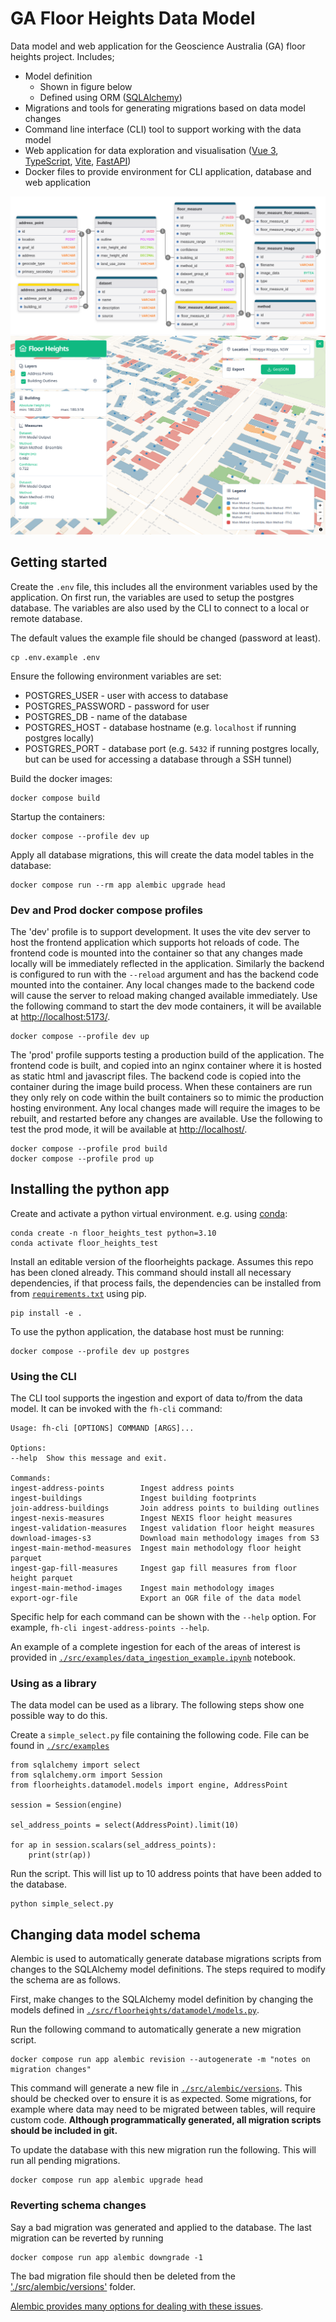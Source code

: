 # GA Floor Heights Data Model

Data model and web application for the Geoscience Australia (GA) floor heights project. Includes;

- Model definition
  - Shown in figure below
  - Defined using ORM ([SQLAlchemy](https://www.sqlalchemy.org/))
- Migrations and tools for generating migrations based on data model changes
- Command line interface (CLI) tool to support working with the data model
- Web application for data exploration and visualisation ([Vue 3](https://vuejs.org/), [TypeScript](https://www.typescriptlang.org/), [Vite](https://vite.dev/), [FastAPI](https://fastapi.tiangolo.com/))
- Docker files to provide environment for CLI application, database and web application

![Floor Heights data model schema diagram](./docs/floorheights_schema.png)
![Floor Heights data model web app](./docs/floorheights_web_app.png)

## Getting started

Create the `.env` file, this includes all the environment variables used by the application. On first run, the variables are used to setup the postgres database. The variables are also used by the CLI to connect to a local or remote database.

The default values the example file should be changed (password at least).

    cp .env.example .env

Ensure the following environment variables are set:

- POSTGRES_USER - user with access to database
- POSTGRES_PASSWORD - password for user
- POSTGRES_DB - name of the database
- POSTGRES_HOST - database hostname (e.g. `localhost` if running postgres locally)
- POSTGRES_PORT - database port (e.g. `5432` if running postgres locally, but can be used for accessing a database through a SSH tunnel)

Build the docker images:

    docker compose build

Startup the containers:

    docker compose --profile dev up

Apply all database migrations, this will create the data model tables in the database:

    docker compose run --rm app alembic upgrade head

### Dev and Prod docker compose profiles

The 'dev' profile is to support development. It uses the vite dev server to host the frontend application which supports hot reloads of code. The frontend code is mounted into the container so that any changes made locally will be immediately reflected in the application. Similarly the backend is configured to run with the `--reload` argument and has the backend code mounted into the container. Any local changes made to the backend code will cause the server to reload making changed available immediately. Use the following command to start the dev mode containers, it will be available at [http://localhost:5173/](http://localhost:5173/).

    docker compose --profile dev up

The 'prod' profile supports testing a production build of the application. The frontend code is built, and copied into an nginx container where it is hosted as static html and javascript files. The backend code is copied into the container during the image build process. When these containers are run they only rely on code within the built containers so to mimic the production hosting environment. Any local changes made will require the images to be rebuilt, and restarted before any changes are available. Use the following to test the prod mode, it will be available at [http://localhost/](http://localhost/).

    docker compose --profile prod build
    docker compose --profile prod up

## Installing the python app

Create and activate a python virtual environment. e.g. using [conda](https://docs.conda.io/en/latest/):

    conda create -n floor_heights_test python=3.10
    conda activate floor_heights_test

Install an editable version of the floorheights package. Assumes this repo has been cloned already. This command should install all necessary dependencies, if that process fails, the dependencies can be installed from from [`requirements.txt`](requirements.txt) using pip.

    pip install -e .

To use the python application, the database host must be running:

    docker compose --profile dev up postgres

### Using the CLI

The CLI tool supports the ingestion and export of data to/from the data model. It can be invoked with the `fh-cli` command:

    Usage: fh-cli [OPTIONS] COMMAND [ARGS]...

    Options:
    --help  Show this message and exit.

    Commands:
    ingest-address-points        Ingest address points
    ingest-buildings             Ingest building footprints
    join-address-buildings       Join address points to building outlines
    ingest-nexis-measures        Ingest NEXIS floor height measures
    ingest-validation-measures   Ingest validation floor height measures
    download-images-s3           Download main methodology images from S3
    ingest-main-method-measures  Ingest main methodology floor height parquet
    ingest-gap-fill-measures     Ingest gap fill measures from floor height parquet
    ingest-main-method-images    Ingest main methodology images
    export-ogr-file              Export an OGR file of the data model

Specific help for each command can be shown with the `--help` option. For example, `fh-cli ingest-address-points --help`.

An example of a complete ingestion for each of the areas of interest is provided in [`./src/examples/data_ingestion_example.ipynb`](./src/examples/data_ingestion_example.ipynb) notebook.

### Using as a library

The data model can be used as a library. The following steps show one possible way to do this.

Create a `simple_select.py` file containing the following code. File can be found in [`./src/examples`](./src/examples/)

    from sqlalchemy import select
    from sqlalchemy.orm import Session
    from floorheights.datamodel.models import engine, AddressPoint

    session = Session(engine)

    sel_address_points = select(AddressPoint).limit(10)

    for ap in session.scalars(sel_address_points):
        print(str(ap))

Run the script. This will list up to 10 address points that have been added to the database.

    python simple_select.py

## Changing data model schema

Alembic is used to automatically generate database migrations scripts from changes to the SQLAlchemy model definitions. The steps required to modify the schema are as follows.

First, make changes to the SQLAlchemy model definition by changing the models defined in [`./src/floorheights/datamodel/models.py`](./src/floorheights/datamodel/models.py).

Run the following command to automatically generate a new migration script.

    docker compose run app alembic revision --autogenerate -m "notes on migration changes"

This command will generate a new file in [`./src/alembic/versions`](./src/alembic/versions/). This should be checked over to ensure it is as expected. Some migrations, for example where data may need to be migrated between tables, will require custom code. **Although programmatically generated, all migration scripts should be included in git.**

To update the database with this new migration run the following. This will run all pending migrations.

    docker compose run app alembic upgrade head

### Reverting schema changes

Say a bad migration was generated and applied to the database. The last migration can be reverted by running

    docker compose run app alembic downgrade -1

The bad migration file should then be deleted from the ['./src/alembic/versions'](./src/alembic/versions/) folder.

[Alembic provides many options for dealing with these issues](https://alembic.sqlalchemy.org/).
